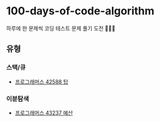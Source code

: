 # 100-days-of-code-algorithm

하루에 한 문제씩 코딩 테스트 문제 풀기 도전 🏃🏻‍♀️

## 유형

### 스택/큐

- [프로그래머스 42588 탑](./day-001/programmers-42588.js)

### 이분탐색

- [프로그래머스 43237 예산](./day-002/programmers-43237.js)
